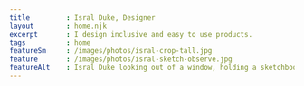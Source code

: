 ```yaml
---
title         : Isral Duke, Designer
layout        : home.njk
excerpt       : I design inclusive and easy to use products.
tags          : home
featureSm     : /images/photos/isral-crop-tall.jpg
feature       : /images/photos/isral-sketch-observe.jpg
featureAlt    : Isral Duke looking out of a window, holding a sketchbook and marker, preparing to sketch.
---
```


